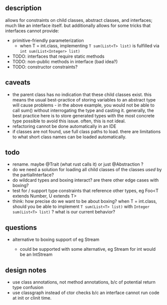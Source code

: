 ## description

allows for constraints on child classes, abstract classes, and interfaces; much like an interface itself.
but additionally allows for some tricks that interfaces cannot provide:
  - primitive-friendly parameterization
    - when T = int.class, implementing `T sum(List<T> list)` is fulfilled via `int sum(List<Integer> list)`
  - TODO: interfaces that require static methods
  - TODO: non-public methods in interface (bad idea?)
  - TODO: constructor constraints?

## caveats

- the parent class has no indication that these child classes exist. this means the usual best-practice of
  storing variables to an abstract type will cause problems - in the above example, you would not be able to
  call sum() without interrogating the type and casting it. generally, the best practice here is to store
  generated types with the most concrete type possible to avoid this issue. often, this is not ideal.
- refactoring cannot be done automatically in an IDE
- if classes are not found, use full class paths to load. there are limitations to what short class names
  can be loaded automatically.

## todo

- rename. maybe @Trait (what rust calls it) or just @Abstraction ?
- do we need a solution for loading all child classes of the classes *used* by the partialInterface?
- do wildcard types and boxing interact? are there other edge cases with boxing?
- test for / support type constraints that reference other types, eg Foo<T extends Number, U extends T>
- think: how precise do we want to be about boxing? when T = int.class, should you be able to implement
   `T sum(List<T> list)` with `Integer sum(List<T> list)` ? what is our current behavior?

## questions

- alternative to boxing support of eg Stream<T>
  - could be supported with some alternative, eg Stream<T> for int would be an IntStream

## design notes

- use class annotations, not method annotations, b/c of potential return type confusion
- use classgraph instead of ctor checks b/c an interface cannot run code at init or clinit time.
